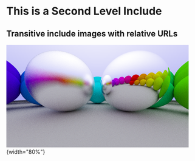 # This is a Second Level Include

## Transitive include images with relative URLs

![Transitively included image](../img/06-metal.png){width="80%"}
